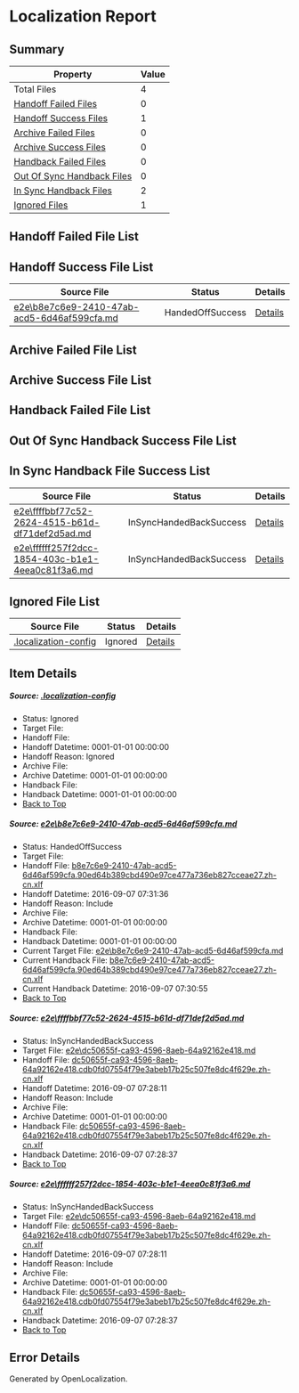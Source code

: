 # <a name='report-top'></a> Localization Report

## Summary
 Property | Value 
 -------- | ----- 
 Total Files | 4
[ Handoff Failed Files ](#handoff-failed-list)| 0
[ Handoff Success Files ](#handoff-success-list)| 1
[ Archive Failed Files ](#archive-failed-list)| 0
[ Archive Success Files ](#archive-success-list)| 0
[ Handback Failed Files ](#handback-failed-list)| 0
[ Out Of Sync Handback Files ](#outofsync-handback-success-list)| 0
[ In Sync Handback Files ](#insync-handback-success-list)| 2
[ Ignored Files ](#ignored-list)| 1

## <a name='handoff-failed-list'></a> Handoff Failed File List

## <a name='handoff-success-list'></a> Handoff Success File List
 Source File | Status | Details 
 ----------- | ------ | ------- 
 [e2e\b8e7c6e9-2410-47ab-acd5-6d46af599cfa.md](https://github.com/OpenLocalizationTestOrg/ol-test0/blob/ca1f58b16a1305b954be0c24ed070505cce2f5bb/e2e/b8e7c6e9-2410-47ab-acd5-6d46af599cfa.md) | HandedOffSuccess | [Details](#aa814007675cafd8f4c369194237324acc03cb951)

## <a name='archive-failed-list'></a> Archive Failed File List

## <a name='archive-success-list'></a> Archive Success File List

## <a name='handback-failed-list'></a> Handback Failed File List

## <a name='outofsync-handback-success-list'></a> Out Of Sync Handback Success File List

## <a name='insync-handback-success-list'></a> In Sync Handback File Success List
 Source File | Status | Details 
 ----------- | ------ | ------- 
 [e2e\ffffbbf77c52-2624-4515-b61d-df71def2d5ad.md](https://github.com/OpenLocalizationTestOrg/ol-test0/blob/bd84bc6bb6d8bb58950570be2c7546c2071b580f/e2e/ffffbbf77c52-2624-4515-b61d-df71def2d5ad.md) | InSyncHandedBackSuccess | [Details](#d60fb07e81a1035f11bfee6821a7cdc0e85123022)
 [e2e\ffffff257f2dcc-1854-403c-b1e1-4eea0c81f3a6.md](https://github.com/OpenLocalizationTestOrg/ol-test0/blob/ca1f58b16a1305b954be0c24ed070505cce2f5bb/e2e/ffffff257f2dcc-1854-403c-b1e1-4eea0c81f3a6.md) | InSyncHandedBackSuccess | [Details](#d60fb07e81a1035f11bfee6821a7cdc0e85123023)

## <a name='ignored-list'></a> Ignored File List
 Source File | Status | Details 
 ----------- | ------ | ------- 
 [.localization-config](https://github.com/OpenLocalizationTestOrg/ol-test0/blob/ca1f58b16a1305b954be0c24ed070505cce2f5bb/.localization-config) | Ignored | [Details](#3d4f252ac210baf56311d7e97dcc2db10974dbd20)

## Item Details
##### <a name='3d4f252ac210baf56311d7e97dcc2db10974dbd20'></a> Source: [.localization-config](https://github.com/OpenLocalizationTestOrg/ol-test0/blob/ca1f58b16a1305b954be0c24ed070505cce2f5bb/.localization-config)
* Status: Ignored
* Target File: 
* Handoff File: 
* Handoff Datetime: 0001-01-01 00:00:00
* Handoff Reason: Ignored
* Archive File: 
* Archive Datetime: 0001-01-01 00:00:00
* Handback File: 
* Handback Datetime: 0001-01-01 00:00:00
* [Back to Top](#report-top)

##### <a name='aa814007675cafd8f4c369194237324acc03cb951'></a> Source: [e2e\b8e7c6e9-2410-47ab-acd5-6d46af599cfa.md](https://github.com/OpenLocalizationTestOrg/ol-test0/blob/ca1f58b16a1305b954be0c24ed070505cce2f5bb/e2e/b8e7c6e9-2410-47ab-acd5-6d46af599cfa.md)
* Status: HandedOffSuccess
* Target File: 
* Handoff File: [b8e7c6e9-2410-47ab-acd5-6d46af599cfa.90ed64b389cbd490e97ce477a736eb827cceae27.zh-cn.xlf](https://github.com/OpenLocalizationTestOrg/ol-test0-handoff/blob/7f8512d57b20f8114167cad99b18bcbcb73e1ceb/ol-handoff/OpenLocalizationTestOrg/ol-test0-zhcn/ci/ht/b8e7c6e9-2410-47ab-acd5-6d46af599cfa.90ed64b389cbd490e97ce477a736eb827cceae27.zh-cn.xlf)
* Handoff Datetime: 2016-09-07 07:31:36
* Handoff Reason: Include
* Archive File: 
* Archive Datetime: 0001-01-01 00:00:00
* Handback File: 
* Handback Datetime: 0001-01-01 00:00:00
* Current Target File: [e2e\b8e7c6e9-2410-47ab-acd5-6d46af599cfa.md](https://github.com/OpenLocalizationTestOrg/ol-test0-zhcn/blob/bf0e377f10f75251973e43f620f8086663c2311b/e2e/b8e7c6e9-2410-47ab-acd5-6d46af599cfa.md)
* Current Handback File: [b8e7c6e9-2410-47ab-acd5-6d46af599cfa.90ed64b389cbd490e97ce477a736eb827cceae27.zh-cn.xlf](https://github.com/OpenLocalizationTestOrg/ol-test0-handback/blob/61ad1f9d906dfd56b3ecde99bf436587f58ad48a/ol-handback/OpenLocalizationTestOrg/ol-test0-zhcn/ci/ht/b8e7c6e9-2410-47ab-acd5-6d46af599cfa.90ed64b389cbd490e97ce477a736eb827cceae27.zh-cn.xlf)
* Current Handback Datetime: 2016-09-07 07:30:55
* [Back to Top](#report-top)

##### <a name='d60fb07e81a1035f11bfee6821a7cdc0e85123022'></a> Source: [e2e\ffffbbf77c52-2624-4515-b61d-df71def2d5ad.md](https://github.com/OpenLocalizationTestOrg/ol-test0/blob/bd84bc6bb6d8bb58950570be2c7546c2071b580f/e2e/ffffbbf77c52-2624-4515-b61d-df71def2d5ad.md)
* Status: InSyncHandedBackSuccess
* Target File: [e2e\dc50655f-ca93-4596-8aeb-64a92162e418.md](https://github.com/OpenLocalizationTestOrg/ol-test0-zhcn/blob/5ac467267ba48bd6b1d26a33e1c299f10533e4b0/e2e/dc50655f-ca93-4596-8aeb-64a92162e418.md)
* Handoff File: [dc50655f-ca93-4596-8aeb-64a92162e418.cdb0fd07554f79e3abeb17b25c507fe8dc4f629e.zh-cn.xlf](https://github.com/OpenLocalizationTestOrg/ol-test0-handoff/blob/a19d39988c710d81de089a59e751470727507460/ol-handoff/OpenLocalizationTestOrg/ol-test0-zhcn/ci/ht/dc50655f-ca93-4596-8aeb-64a92162e418.cdb0fd07554f79e3abeb17b25c507fe8dc4f629e.zh-cn.xlf)
* Handoff Datetime: 2016-09-07 07:28:11
* Handoff Reason: Include
* Archive File: 
* Archive Datetime: 0001-01-01 00:00:00
* Handback File: [dc50655f-ca93-4596-8aeb-64a92162e418.cdb0fd07554f79e3abeb17b25c507fe8dc4f629e.zh-cn.xlf](https://github.com/OpenLocalizationTestOrg/ol-test0-handback/blob/c319d877f7f36b763f3d2b6831dfc1b0a8b16c25/ol-handback/OpenLocalizationTestOrg/ol-test0-zhcn/ci/ht/dc50655f-ca93-4596-8aeb-64a92162e418.cdb0fd07554f79e3abeb17b25c507fe8dc4f629e.zh-cn.xlf)
* Handback Datetime: 2016-09-07 07:28:37
* [Back to Top](#report-top)

##### <a name='d60fb07e81a1035f11bfee6821a7cdc0e85123023'></a> Source: [e2e\ffffff257f2dcc-1854-403c-b1e1-4eea0c81f3a6.md](https://github.com/OpenLocalizationTestOrg/ol-test0/blob/ca1f58b16a1305b954be0c24ed070505cce2f5bb/e2e/ffffff257f2dcc-1854-403c-b1e1-4eea0c81f3a6.md)
* Status: InSyncHandedBackSuccess
* Target File: [e2e\dc50655f-ca93-4596-8aeb-64a92162e418.md](https://github.com/OpenLocalizationTestOrg/ol-test0-zhcn/blob/5ac467267ba48bd6b1d26a33e1c299f10533e4b0/e2e/dc50655f-ca93-4596-8aeb-64a92162e418.md)
* Handoff File: [dc50655f-ca93-4596-8aeb-64a92162e418.cdb0fd07554f79e3abeb17b25c507fe8dc4f629e.zh-cn.xlf](https://github.com/OpenLocalizationTestOrg/ol-test0-handoff/blob/a19d39988c710d81de089a59e751470727507460/ol-handoff/OpenLocalizationTestOrg/ol-test0-zhcn/ci/ht/dc50655f-ca93-4596-8aeb-64a92162e418.cdb0fd07554f79e3abeb17b25c507fe8dc4f629e.zh-cn.xlf)
* Handoff Datetime: 2016-09-07 07:28:11
* Handoff Reason: Include
* Archive File: 
* Archive Datetime: 0001-01-01 00:00:00
* Handback File: [dc50655f-ca93-4596-8aeb-64a92162e418.cdb0fd07554f79e3abeb17b25c507fe8dc4f629e.zh-cn.xlf](https://github.com/OpenLocalizationTestOrg/ol-test0-handback/blob/c319d877f7f36b763f3d2b6831dfc1b0a8b16c25/ol-handback/OpenLocalizationTestOrg/ol-test0-zhcn/ci/ht/dc50655f-ca93-4596-8aeb-64a92162e418.cdb0fd07554f79e3abeb17b25c507fe8dc4f629e.zh-cn.xlf)
* Handback Datetime: 2016-09-07 07:28:37
* [Back to Top](#report-top)


## Error Details

Generated by OpenLocalization.
